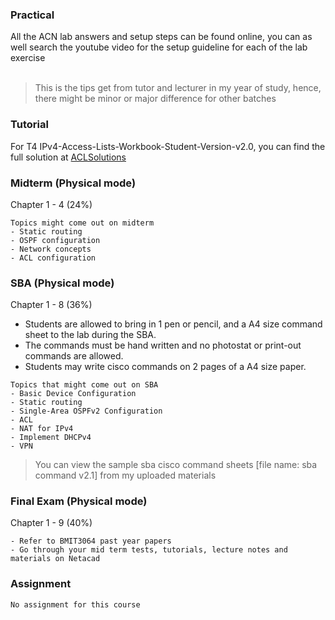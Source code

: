 ### Practical
All the ACN lab answers and setup steps can be found online, you can as well search the youtube video for the setup guideline for each of the lab exercise <br/>
<br/>
> This is the tips get from tutor and lecturer in my year of study, hence, there might be minor or major difference for other batches

### Tutorial
For T4  IPv4-Access-Lists-Workbook-Student-Version-v2.0, you can find the full solution at [ACLSolutions](https://drive.google.com/file/d/1tMUGgf-GdsAM7D6be4705_kiLjtiqVfr/view?usp=sharing)

### Midterm (Physical mode)
Chapter 1 - 4 (24%)
```
Topics might come out on midterm
- Static routing
- OSPF configuration
- Network concepts
- ACL configuration
```
### SBA (Physical mode)
Chapter 1 - 8 (36%)<br/>
- Students are allowed to bring in 1 pen or pencil, and a A4 size command sheet to the lab during the SBA. 
- The commands must be hand written and no photostat or print-out commands are allowed. 
- Students may write cisco commands on 2 pages of a A4 size paper. 
```
Topics that might come out on SBA
- Basic Device Configuration
- Static routing 
- Single-Area OSPFv2 Configuration
- ACL
- NAT for IPv4
- Implement DHCPv4
- VPN
```
> You can view the sample sba cisco command sheets [file name: sba command v2.1] from my uploaded materials

### Final Exam (Physical mode)
Chapter 1 - 9 (40%)
```
- Refer to BMIT3064 past year papers
- Go through your mid term tests, tutorials, lecture notes and materials on Netacad
```
### Assignment
```
No assignment for this course
```
